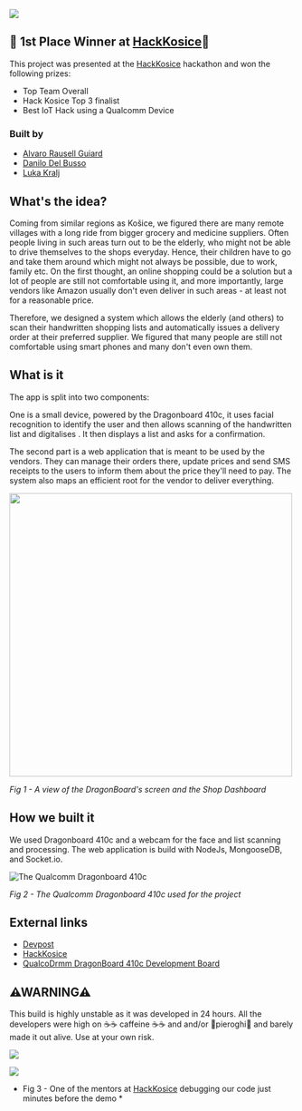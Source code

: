 ![](https://imgur.com/I5hgkvq.png)
## 🥇 1st Place Winner at [HackKosice](https://hackkosice.com/)🥇
This project was presented at the [HackKosice](https://hackkosice.com/) hackathon and won the following prizes:
* Top Team Overall
* Hack Kosice Top 3 finalist
* Best IoT Hack using a Qualcomm Device

### Built by
* [Alvaro Rausell Guiard](https://github.com/AlvaroRausell/)
* [Danilo Del Busso](https://github.com/danilo-delbusso/)
* [Luka Kralj](https://github.com/lukakralj)

## What's the idea?
Coming from similar regions as Košice, we figured there are many remote villages with a long ride from bigger grocery and medicine suppliers. Often people living in such areas turn out to be the elderly, who might not be able to drive themselves to the shops everyday. Hence, their children have to go and take them around which might not always be possible, due to work, family etc. On the first thought, an online shopping could be a solution but a lot of people are still not comfortable using it, and more importantly, large vendors like Amazon usually don't even deliver in such areas - at least not for a reasonable price.

Therefore, we designed a system which allows the elderly (and others) to scan their handwritten shopping lists and automatically issues a delivery order at their preferred supplier. We figured that many people are still not comfortable using smart phones and many don't even own them.

## What is it
The app is split into two components:

One is a small device, powered by the Dragonboard 410c, it uses facial recognition to identify the user and then allows scanning of the handwritten list and digitalises . It then displays a list and asks for a confirmation.

The second part is a web application that is meant to be used by the vendors. They can manage their orders there, update prices and send SMS receipts to the users to inform them about the price they'll need to pay. The system also maps an efficient root for the vendor to deliver everything.

<img src="https://i.imgur.com/uoNylF3.png" data-canonical-src="https://i.imgur.com/uoNylF3.png" width="500" height="500" />

*Fig 1 - A view of the DragonBoard's screen and the Shop Dashboard*
## How we built it
We used Dragonboard 410c and a webcam for the face and list scanning and processing.
The web application is build with NodeJs, MongooseDB, and Socket.io.

![The Qualcomm Dragonboard 410c](https://developer.qualcomm.com/sites/default/files/attachments/db410c-top1.png)

*Fig 2 - The Qualcomm Dragonboard 410c used for the project*
## External links

* [Devpost](https://devpost.com/software/easy-nakup)
* [HackKosice](https://hackkosice.com/)
* [QualcoDrmm DragonBoard 410c Development Board](https://developer.qualcomm.com/hardware/dragonboard-410c)

## ⚠WARNING⚠

This build is highly unstable as it was developed in 24 hours.
All the developers were high on ☕☕ caffeine ☕☕ and and/or 🥟pieroghi🥟 and barely made it out alive.
Use at your own risk.

![](https://media.giphy.com/media/z5ClThZt4zJ04/giphy.gif)


![](https://media.giphy.com/media/3oKIPnAiaMCws8nOsE/giphy.gif)

* Fig 3 - One of the mentors at [HackKosice](https://hackkosice.com/) debugging our code just minutes before the demo *
